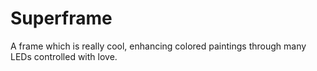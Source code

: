 # Superframe

A frame which is really cool, enhancing colored paintings through many LEDs
controlled with love.
